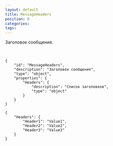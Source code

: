 ```yaml
---
layout: default
title: MessageHeaders
position: 0
categories: 
tags: 
---
```


Заголовок сообщения.

  

```
{
	"id": "MessageHeaders",
	"description": "Заголовок сообщения",
	"type": "object",
	"properties": {
		"Headers": {
			"description": "Список заголовков",
			"type": "object"
		}
	}
}
```

```
{
	"Headers": {
		"Header1": "Value1",
		"Header2": "Value2",
		"Header3": "Value3"
	}
}
```

 

 

